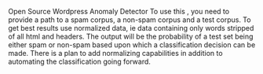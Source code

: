 Open Source Wordpress Anomaly Detector
To use this , you need to provide a path to a
spam corpus, a non-spam corpus and a test corpus.
To get best results use normalized data, ie data
containing only words stripped of all html 
and headers.
The output will be the probability of a test set being 
either spam or non-spam based upon which a classification decision can be made.
There is a plan to add normalizing capabilities in addition to automating the
classification going forward.

